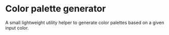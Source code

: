 # Color palette generator

A small lightweight utility helper to generate color palettes based on a given input color.
